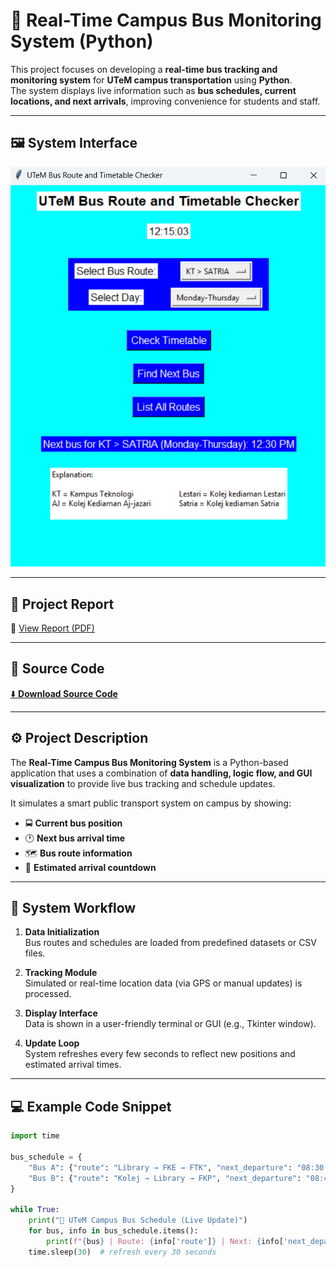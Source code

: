 # 🚌 Real-Time Campus Bus Monitoring System (Python)

This project focuses on developing a **real-time bus tracking and monitoring system** for **UTeM campus transportation** using **Python**.  
The system displays live information such as **bus schedules, current locations, and next arrivals**, improving convenience for students and staff.

---

## 🖼️ System Interface
<p align="center">
  <img src="UTeM_Bus_Monitoring_System.png" alt="Campus Bus Monitoring System Interface" width="550"/>
</p>


---

## 📄 Project Report
📘 [View Report (PDF)](UTeM_Bus_Monitoring_System_Report.pdf)

---

## 💾 Source Code
[⬇️ **Download Source Code**](UTeM_Bus_Monitoring_System.py)

---

## ⚙️ Project Description

The **Real-Time Campus Bus Monitoring System** is a Python-based application that uses a combination of **data handling, logic flow, and GUI visualization** to provide live bus tracking and schedule updates.

It simulates a smart public transport system on campus by showing:
- 🚍 **Current bus position**
- 🕐 **Next bus arrival time**
- 🗺️ **Bus route information**
- 🧭 **Estimated arrival countdown**

---

## 🧠 System Workflow

1. **Data Initialization**  
   Bus routes and schedules are loaded from predefined datasets or CSV files.

2. **Tracking Module**  
   Simulated or real-time location data (via GPS or manual updates) is processed.

3. **Display Interface**  
   Data is shown in a user-friendly terminal or GUI (e.g., Tkinter window).

4. **Update Loop**  
   System refreshes every few seconds to reflect new positions and estimated arrival times.

---

## 💻 Example Code Snippet

```python
import time

bus_schedule = {
    "Bus A": {"route": "Library → FKE → FTK", "next_departure": "08:30 AM"},
    "Bus B": {"route": "Kolej → Library → FKP", "next_departure": "08:45 AM"}
}

while True:
    print("📅 UTeM Campus Bus Schedule (Live Update)")
    for bus, info in bus_schedule.items():
        print(f"{bus} | Route: {info['route']} | Next: {info['next_departure']}")
    time.sleep(30)  # refresh every 30 seconds
